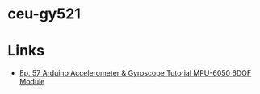 # ceu-gy521

# Links
- [Ep. 57 Arduino Accelerometer & Gyroscope Tutorial MPU-6050 6DOF Module](https://www.youtube.com/watch?v=M9lZ5Qy5S2s&list=WL&index=21&t=994s)
